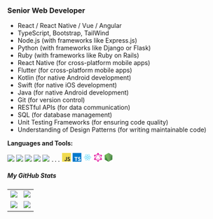 ### Senior Web Developer

- React / React Native / Vue / Angular
- TypeScript, Bootstrap, TailWind
- Node.js (with frameworks like Express.js)
- Python (with frameworks like Django or Flask)
- Ruby (with frameworks like Ruby on Rails)
- React Native (for cross-platform mobile apps)
- Flutter (for cross-platform mobile apps)
- Kotlin (for native Android development)
- Swift (for native iOS development)
- Java (for native Android development)
- Git (for version control)
- RESTful APIs (for data communication)
- SQL (for database management)
- Unit Testing Frameworks (for ensuring code quality)
- Understanding of Design Patterns (for writing maintainable code)

**Languages and Tools:**

<code><img height="20" src="https://user-images.githubusercontent.com/74809639/132494407-50222b2c-c90b-4a3c-93c1-0c984a61088f.png"></code>
<code><img height="20" src="https://user-images.githubusercontent.com/74809639/132494428-245bd0a8-9fdf-4a23-9b06-ce3592a89d42.png"></code>
<code><img height="20" src="https://user-images.githubusercontent.com/74809639/132494453-5d94c991-bbc6-491c-a332-2f7d224a5a5a.png"></code>
<code><img height="20" src="https://user-images.githubusercontent.com/74809639/132494476-888deae2-ec85-4da9-8622-da1f25dd9c3c.png"></code>
<code><img height="20" src="https://user-images.githubusercontent.com/74809639/132494494-8c866d35-1d92-4458-a179-6aa1ec0e916d.png"></code>
<code>...</code>
<code><img height="20" src="https://raw.githubusercontent.com/github/explore/80688e429a7d4ef2fca1e82350fe8e3517d3494d/topics/javascript/javascript.png"></code>
<code><img height="20" src="https://raw.githubusercontent.com/github/explore/80688e429a7d4ef2fca1e82350fe8e3517d3494d/topics/typescript/typescript.png"></code>
<code><img height="20" src="https://raw.githubusercontent.com/github/explore/80688e429a7d4ef2fca1e82350fe8e3517d3494d/topics/react/react.png"></code>
<code><img height="20" src="https://raw.githubusercontent.com/github/explore/5c058a388828bb5fde0bcafd4bc867b5bb3f26f3/topics/graphql/graphql.png"></code>
<code><img height="20" src="https://raw.githubusercontent.com/github/explore/80688e429a7d4ef2fca1e82350fe8e3517d3494d/topics/nodejs/nodejs.png"></code>


##### My GitHub Stats

<table>
    <tr>
        <td>
            <img src="https://github-profile-trophy.vercel.app/?username=SiriusWhi&row=3&column=4&no-bg=true"/>
        </td>
        <td>
            <img src="https://github-readme-streak-stats.herokuapp.com/?user=SiriusWhi"/>
        </td> 
    </tr>
    <tr>
        <td>
            <img src="https://github-readme-stats.vercel.app/api?username=SiriusWhi&count_private=true&show_icons=true&theme=tokyonight"/>
        </td>
        <td>
            <img src="https://github-readme-stats.vercel.app/api/top-langs/?username=SiriusWhi&langs_count=10&layout=compact&hide=php,scss,css,html,batchfile,gherkin,freemarker,xslt,tsql,ruby"/>
        </td>
    </tr>
</table>
